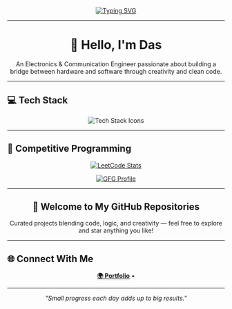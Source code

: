 <p align="center">
  <a href="#">
    <img src="https://readme-typing-svg.herokuapp.com?font=Fira+Code&size=24&pause=1000&color=00FEEF&width=600&center=true&vCenter=true&lines=Hey+I'm+Das.;Engineer,+Developer+%26+Problem+Solver.;Designing+my+Future,+One+Line+at+a+Time." alt="Typing SVG" />
  </a>
</p>


---

<h1 align="center">🚀 Hello, I'm Das</h1>
<p align="center">An Electronics & Communication Engineer passionate about building a bridge between hardware and software through creativity and clean code.</p>

---

## 💻 Tech Stack
<p align="center">
  <img src="https://skillicons.dev/icons?i=cpp,java,react,git,github,linux,vscode,html,css,js" alt="Tech Stack Icons" />
</p>

---

## 🎯 Competitive Programming
<p align="center">
  <a href="https://leetcode.com/u/727822tuec132/">
    <img src="https://leetcard.jacoblin.cool/727822tuec132?ext=contest" alt="LeetCode Stats" />
  </a>
</p>

<p align="center">
  <a href="https://auth.geeksforgeeks.org/user/727822t5tl3/">
    <img src="https://img.shields.io/badge/Visit%20My-GFG%20Profile-brightgreen?style=for-the-badge&logo=geeksforgeeks" alt="GFG Profile" />
  </a>
</p>

---

<h2 align="center">📂 Welcome to My GitHub Repositories</h2>
<p align="center">Curated projects blending code, logic, and creativity — feel free to explore and star anything you like!</p>

---

## 🌐 Connect With Me
<p align="center">
  <a href="https://neeladhasanportfolio.netlify.app/"><strong>🌍 Portfolio</strong></a> •
</p>

---

<p align="center"><i>"Small progress each day adds up to big results."</i></p>
